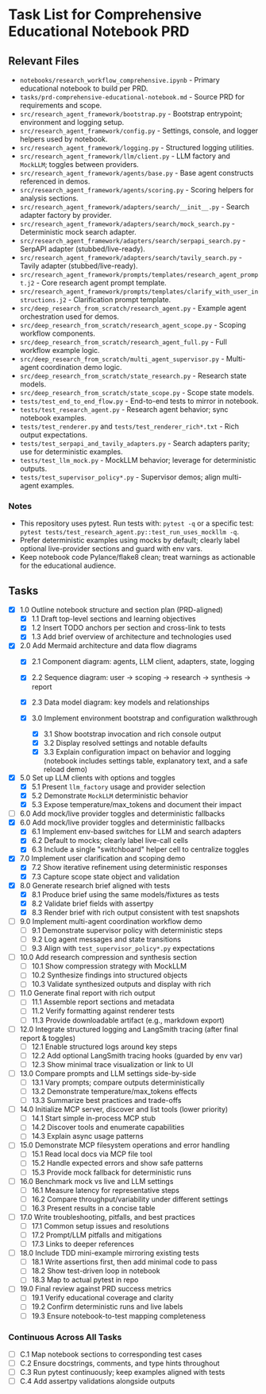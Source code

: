 # Task List for Comprehensive Educational Notebook PRD

## Relevant Files

- `notebooks/research_workflow_comprehensive.ipynb` - Primary educational notebook to build per PRD.
- `tasks/prd-comprehensive-educational-notebook.md` - Source PRD for requirements and scope.
- `src/research_agent_framework/bootstrap.py` - Bootstrap entrypoint; environment and logging setup.
- `src/research_agent_framework/config.py` - Settings, console, and logger helpers used by notebook.
- `src/research_agent_framework/logging.py` - Structured logging utilities.
- `src/research_agent_framework/llm/client.py` - LLM factory and `MockLLM`; toggles between providers.
- `src/research_agent_framework/agents/base.py` - Base agent constructs referenced in demos.
- `src/research_agent_framework/agents/scoring.py` - Scoring helpers for analysis sections.
- `src/research_agent_framework/adapters/search/__init__.py` - Search adapter factory by provider.
- `src/research_agent_framework/adapters/search/mock_search.py` - Deterministic mock search adapter.
- `src/research_agent_framework/adapters/search/serpapi_search.py` - SerpAPI adapter (stubbed/live-ready).
- `src/research_agent_framework/adapters/search/tavily_search.py` - Tavily adapter (stubbed/live-ready).
- `src/research_agent_framework/prompts/templates/research_agent_prompt.j2` - Core research agent prompt template.
- `src/research_agent_framework/prompts/templates/clarify_with_user_instructions.j2` - Clarification prompt template.
- `src/deep_research_from_scratch/research_agent.py` - Example agent orchestration used for demos.
- `src/deep_research_from_scratch/research_agent_scope.py` - Scoping workflow components.
- `src/deep_research_from_scratch/research_agent_full.py` - Full workflow example logic.
- `src/deep_research_from_scratch/multi_agent_supervisor.py` - Multi-agent coordination demo logic.
- `src/deep_research_from_scratch/state_research.py` - Research state models.
- `src/deep_research_from_scratch/state_scope.py` - Scope state models.
- `tests/test_end_to_end_flow.py` - End-to-end tests to mirror in notebook.
- `tests/test_research_agent.py` - Research agent behavior; sync notebook examples.
- `tests/test_renderer.py` and `tests/test_renderer_rich*.txt` - Rich output expectations.
- `tests/test_serpapi_and_tavily_adapters.py` - Search adapters parity; use for deterministic examples.
- `tests/test_llm_mock.py` - MockLLM behavior; leverage for deterministic outputs.
- `tests/test_supervisor_policy*.py` - Supervisor demos; align multi-agent examples.

### Notes

- This repository uses pytest. Run tests with: `pytest -q` or a specific test: `pytest tests/test_research_agent.py::test_run_uses_mockllm
  -q`.
- Prefer deterministic examples using mocks by default; clearly label optional live-provider sections and guard with env vars.
- Keep notebook code Pylance/flake8 clean; treat warnings as actionable for the educational audience.

## Tasks

- [x] 1.0 Outline notebook structure and section plan (PRD-aligned)
  - [x] 1.1 Draft top-level sections and learning objectives
  - [x] 1.2 Insert TODO anchors per section and cross-link to tests
  - [x] 1.3 Add brief overview of architecture and technologies used

- [x] 2.0 Add Mermaid architecture and data flow diagrams
  - [x] 2.1 Component diagram: agents, LLM client, adapters, state, logging
  - [x] 2.2 Sequence diagram: user → scoping → research → synthesis → report
  - [x] 2.3 Data model diagram: key models and relationships

  - [x] 3.0 Implement environment bootstrap and configuration walkthrough
    - [x] 3.1 Show bootstrap invocation and rich console output
    - [x] 3.2 Display resolved settings and notable defaults
    - [x] 3.3 Explain configuration impact on behavior and logging (notebook includes settings table, explanatory text, and a safe reload
      demo)

- [x] 5.0 Set up LLM clients with options and toggles
  - [x] 5.1 Present `llm_factory` usage and provider selection
  - [x] 5.2 Demonstrate `MockLLM` deterministic behavior
  - [x] 5.3 Expose temperature/max_tokens and document their impact

- [ ] 6.0 Add mock/live provider toggles and deterministic fallbacks
- [x] 6.0 Add mock/live provider toggles and deterministic fallbacks
  - [x] 6.1 Implement env-based switches for LLM and search adapters
  - [x] 6.2 Default to mocks; clearly label live-call cells
  - [x] 6.3 Include a single "switchboard" helper cell to centralize toggles

- [x] 7.0 Implement user clarification and scoping demo
  - [x] 7.2 Show iterative refinement using deterministic responses
  - [x] 7.3 Capture scope state object and validation

- [x] 8.0 Generate research brief aligned with tests
  - [x] 8.1 Produce brief using the same models/fixtures as tests
  - [x] 8.2 Validate brief fields with assertpy
  - [x] 8.3 Render brief with rich output consistent with test snapshots

- [ ] 9.0 Implement multi-agent coordination workflow demo
  - [ ] 9.1 Demonstrate supervisor policy with deterministic steps
  - [ ] 9.2 Log agent messages and state transitions
  - [ ] 9.3 Align with `test_supervisor_policy*.py` expectations

- [ ] 10.0 Add research compression and synthesis section
  - [ ] 10.1 Show compression strategy with MockLLM
  - [ ] 10.2 Synthesize findings into structured objects
  - [ ] 10.3 Validate synthesized outputs and display with rich

- [ ] 11.0 Generate final report with rich output
  - [ ] 11.1 Assemble report sections and metadata
  - [ ] 11.2 Verify formatting against renderer tests
  - [ ] 11.3 Provide downloadable artifact (e.g., markdown export)

- [ ] 12.0 Integrate structured logging and LangSmith tracing (after final report & toggles)
  - [ ] 12.1 Enable structured logs around key steps
  - [ ] 12.2 Add optional LangSmith tracing hooks (guarded by env var)
  - [ ] 12.3 Show minimal trace visualization or link to UI

- [ ] 13.0 Compare prompts and LLM settings side-by-side
  - [ ] 13.1 Vary prompts; compare outputs deterministically
  - [ ] 13.2 Demonstrate temperature/max_tokens effects
  - [ ] 13.3 Summarize best practices and trade-offs

- [ ] 14.0 Initialize MCP server, discover and list tools (lower priority)
  - [ ] 14.1 Start simple in-process MCP stub
  - [ ] 14.2 Discover tools and enumerate capabilities
  - [ ] 14.3 Explain async usage patterns

- [ ] 15.0 Demonstrate MCP filesystem operations and error handling
  - [ ] 15.1 Read local docs via MCP file tool
  - [ ] 15.2 Handle expected errors and show safe patterns
  - [ ] 15.3 Provide mock fallback for deterministic runs

- [ ] 16.0 Benchmark mock vs live and LLM settings
  - [ ] 16.1 Measure latency for representative steps
  - [ ] 16.2 Compare throughput/variability under different settings
  - [ ] 16.3 Present results in a concise table

- [ ] 17.0 Write troubleshooting, pitfalls, and best practices
  - [ ] 17.1 Common setup issues and resolutions
  - [ ] 17.2 Prompt/LLM pitfalls and mitigations
  - [ ] 17.3 Links to deeper references

- [ ] 18.0 Include TDD mini-example mirroring existing tests
  - [ ] 18.1 Write assertions first, then add minimal code to pass
  - [ ] 18.2 Show test-driven loop in notebook
  - [ ] 18.3 Map to actual pytest in repo

- [ ] 19.0 Final review against PRD success metrics
  - [ ] 19.1 Verify educational coverage and clarity
  - [ ] 19.2 Confirm deterministic runs and live labels
  - [ ] 19.3 Ensure notebook-to-test mapping completeness

### Continuous Across All Tasks

- [ ] C.1 Map notebook sections to corresponding test cases
- [ ] C.2 Ensure docstrings, comments, and type hints throughout
- [ ] C.3 Run pytest continuously; keep examples aligned with tests
- [ ] C.4 Add assertpy validations alongside outputs
